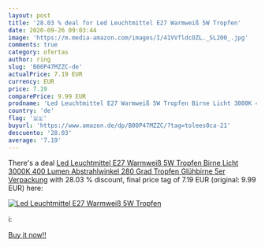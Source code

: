 ```yaml
---
layout: post
title: '28.03 % deal for Led Leuchtmittel E27 Warmweiß 5W Tropfen'
date: 2020-09-26 09:03:44
image: 'https://m.media-amazon.com/images/I/41VVfldcOZL._SL200_.jpg'
comments: true
category: ofertas
author: ring
slug: 'B00P47MZZC-de'
actualPrice: 7.19 EUR
currency: EUR
price: 7.19
comparePrice: 9.99 EUR
prodname: 'Led Leuchtmittel E27 Warmweiß 5W Tropfen Birne Licht 3000K 400 Lumen Abstrahlwinkel 280 Grad Tropfen Glühbirne 5er Verpackung'
country: 'de'
flag: '🇩🇪'
buyurl: 'https://www.amazon.de/dp/B00P47MZZC/?tag=tolees0ca-21'
descuento: '28.03'
average: '7.19'
---
```


There's a deal [Led Leuchtmittel E27 Warmweiß 5W Tropfen Birne Licht 3000K 400 Lumen Abstrahlwinkel 280 Grad Tropfen Glühbirne 5er Verpackung](https://www.amazon.de/dp/B00P47MZZC/?tag=tolees0ca-21)  with  28.03 % discount, final price tag of  7.19 EUR (original: 9.99 EUR) here:

[![Led Leuchtmittel E27 Warmweiß 5W Tropfen](https://m.media-amazon.com/images/I/41VVfldcOZL._SL200_.jpg)](https://www.amazon.de/dp/B00P47MZZC/?tag=tolees0ca-21)

ℹ️:


[Buy it now!!](https://www.amazon.de/dp/B00P47MZZC/?tag=tolees0ca-21)
